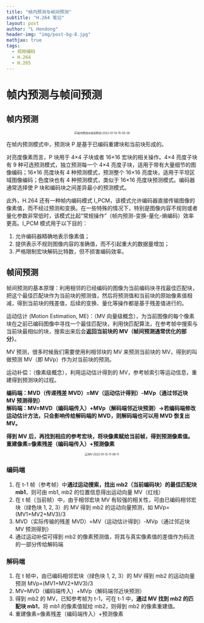 ```yaml
---
title: "帧内预测与帧间预测"
subtitle: "H.264 笔记"
layout: post
author: "L Hondong"
header-img: "img/post-bg-8.jpg"
mathjax: true
tags:
  - 视频编码
  - H.264
  - H.265
---
```


# 帧内预测与帧间预测

## 帧内预测

<div align=center><img src="https://cdn.jsdelivr.net/gh/lhondong/Assets/Images/帧内预测与帧间预测-2022-01-14-15-05-38.png" alt="帧内预测与帧间预测-2022-01-14-15-05-38" style="zoom:50%;" /></div>

在帧内预测模式中，预测块 P 是基于已编码重建块和当前块形成的。

对亮度像素而言，P 块用于 4×4 子块或者 16×16 宏块的相关操作。4×4 亮度子块有 9 种可选预测模式，独立预测每一个 4×4 亮度子块，适用于带有大量细节的图像编码；16×16 亮度块有 4 种预测模式，预测整个 16×16 亮度块，适用于平坦区域图像编码；色度块也有 4 种预测模式，类似于 16×16 亮度块预测模式。编码器通常选择使 P 块和编码块之间差异最小的预测模式。

此外，H.264 还有一种帧内编码模式 I_PCM，该模式允许编码器直接传输图像的像素值，而不经过预测和变换。在一些特殊的情况下，特别是图像内容不规则或者量化参数非常低时，该模式比起“常规操作”（帧内预测-变换-量化-熵编码）效率更高。I_PCM 模式用于以下目的：

1. 允许编码器精确地表示像素值；
2. 提供表示不规则图像内容的准确值，而不引起重大的数据量增加；
3. 严格限制宏块解码比特数，但不损害编码效率。

## 帧间预测

帧间预测的基本原理：利用相邻的已经编码的图像为当前编码块寻找最佳匹配块，把这个最佳匹配块作为当前块的预测值，然后将预测值和当前块的原始像素值相减，得到当前块的残差值，后续的变换、量化等操作都是基于残差值进行的。

运动估计 (Motion Estimation, ME)：（MV 向量级概念），为当前图像的每个像素块在之前已编码图像中寻找一个最佳匹配块，利用快匹配算法，在参考帧中搜索与当前块最相似的块，搜索出来后会**返回当前块的 MV（帧间预测通常优化的部分）**。

MV 预测，很多时候我们需要使用利相邻块的 MV 来预测当前块的 MV，得到的叫做预测 MV（即 MVp）作为对当前块的预测。

运动补偿：（像素级概念），利用运动估计得到的 MV，参考帧索引等运动信息，重建得到预测块的过程。

**编码端：MVD（传递残差 MVD）=MV（运动估计得到）-MVp（通过邻近块 MV 预测得到）**  
**解码端：MV=MVD（编码端传入）+MVp（解码端邻近块预测）->若编码端修改运动估计方法，只会影响传给解码端的 MVD，则解码端也可以用 MVD 恢复出 MV。**

**得到 MV 后，再找到相应的参考宏块，将块像素赋给当前帧，得到预测像素值。**  
**重建像素=像素残差（编码端传入）+预测像素**

<div align=center><img src="https://cdn.jsdelivr.net/gh/lhondong/Assets/Images/MV-2022-01-12-11-08-11.png" alt="MV-2022-01-12-11-08-11" style="zoom:50%;" /></div>

### 编码端

1. 在 t-1 帧（参考帧）中**通过运动搜索，找出 mb2（当前编码块）的最佳匹配块 mb1**，则可由 mb1, mb2 的位置信息得出运动向量 MV（红线）
2. 在 t 帧（当前帧）中，由于相邻宏块 MV 有较强的相关性，可由已编码相邻宏块（绿色块 1, 2, 3）的 MV 得到 mb2 的运动向量预测，如 MVp=(MV1+MV2+MV3)/3
3. MVD（实际传输的残差 MVD）=MV（运动估计得到）-MVp（通过邻近块 MV 预测得到）
4. 通过运动补偿可得到 mb2 的像素预测值，将其与真实像素值的差值作为码流的一部分传给解码端

### 解码端

1. 在 t 帧中，由已编码相邻宏块（绿色块 1, 2, 3）的 MV 得到 mb2 的运动向量预测  MVp=(MV1+MV2+MV3)/3
2. MV=MVD（编码端传入）+MVp（解码端邻近块预测）
3. 得到 mb2 的 MV，已知参考帧为 t-1，可在 t-1 中，**通过 MV 找到 mb2 的匹配块 mb1**，将 mb1 的像素值赋给 mb2，则得到 mb2 的像素重建值。
4. 重建像素=像素残差（编码端传入）+预测像素